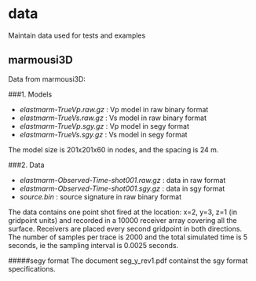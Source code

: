 # data
Maintain data used for tests and examples

## marmousi3D

Data from marmousi3D:

###1. Models
  - *elastmarm-TrueVp.raw.gz* : Vp model in raw binary format
  - *elastmarm-TrueVs.raw.gz* : Vs model in raw binary format
  - *elastmarm-TrueVp.sgy.gz* : Vp model in segy format
  - *elastmarm-TrueVs.sgy.gz* : Vs model in segy format

The model size is 201x201x60 in nodes, and the spacing is 24 m.

###2. Data
  + *elastmarm-Observed-Time-shot001.raw.gz* : data in raw format
  + *elastmarm-Observed-Time-shot001.sgy.gz* : data in sgy format
  + *source.bin* : source signature in raw binary format

The data contains one point shot fired at the location:
x=2, y=3, z=1 (in gridpoint units) and recorded in a 10000 receiver array covering
all the surface. Receivers are placed every second gridpoint in both directions.
The number of samples per trace is 2000 and the total simulated time is 5 seconds,
ie the sampling interval is 0.0025 seconds.

#####segy format
The document seg_y_rev1.pdf containst the sgy format specifications.
